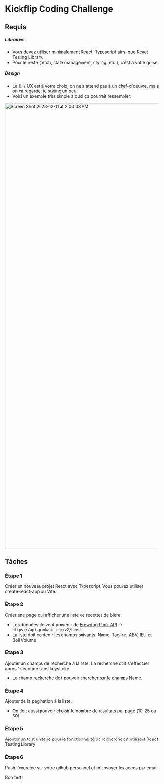 # Kickflip Coding Challenge

## Requis

##### Librairies

- Vous devez utiliser minimalement React, Typescript ainsi que React Testing Library.
- Pour le reste (fetch, state management, styling, etc.), c'est à votre guise.

##### Design

- Le UI / UX est à votre choix, on ne s'attend pas à un chef-d'oeuvre, mais on va regarder le styling un peu.
- Voici un exemple très simple à quoi ça pourrait ressembler:

<img width="1459" alt="Screen Shot 2023-12-11 at 2 00 08 PM" src="https://github.com/fredbegin11/kickflip-coding-challenge/assets/8545738/9a8bbfc1-4193-4944-b56b-37f01632e68a">

## Tâches
### Étape 1

Créer un nouveau projet React avec Typescript. Vous pouvez utiliser create-react-app ou Vite.

### Étape 2

Créer une page qui afficher une liste de recettes de bière.

- Les données doivent provenir de [Brewdog Punk API](https://punkapi.com/documentation/v2) -> `https://api.punkapi.com/v2/beers`
- La liste doit contenir les champs suivants: Name, Tagline, ABV, IBU et Boil Volume

### Étape 3

Ajouter un champs de recherche à la liste. La recherche doit s'effectuer après 1 seconde sans keystroke.

- Le champ recherche doit pouvoir chercher sur le champs Name.

### Étape 4

Ajouter de la pagination à la liste.

- On doit aussi pouvoir choisir le nombre de résultats par page (10, 25 ou 50)

### Étape 5

Ajouter un test unitaire pour la fonctionnalité de recherche en utilisant React Testing Library

### Étape 6

Push l'exercice sur votre github personnel et m'envoyer les accès par email

Bon test!
